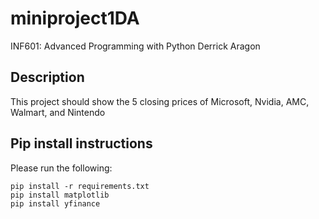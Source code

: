 # miniproject1DA

INF601: Advanced Programming with Python
Derrick Aragon


## Description
This project should show the 5 closing prices of Microsoft, Nvidia, AMC, Walmart, and Nintendo

## Pip install instructions

Please run the following:
```
pip install -r requirements.txt
pip install matplotlib
pip install yfinance

```